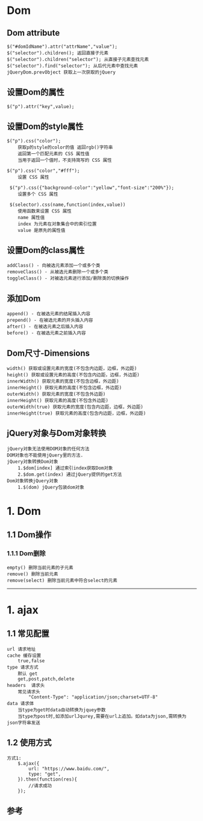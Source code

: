 # Dom
## Dom attribute
    $("#domIdName").attr("attrName","value");
    $("selector").children(); 返回直接子元素
    $("selector").children("selector"); 从直接子元素查找元素
    $("selector").find("selector"); 从后代元素中查找元素
    jQueryDom.prevObject 获取上一次获取的jQuery
## 设置Dom的属性
    $("p").attr("key",value);
## 设置Dom的style属性
    $("p").css("color"); 
        获取p的style的color的值 返回rgb()字符串
        返回第一个匹配元素的 CSS 属性值
        当用于返回一个值时，不支持简写的 CSS 属性
        
    $("p").css("color","#fff");
        设置 CSS 属性
        
     $("p").css({"background-color":"yellow","font-size":"200%"});  
        设置多个 CSS 属性
     
     $(selector).css(name,function(index,value))
        使用函数来设置 CSS 属性
        name 属性值
        index 为元素在对象集合中的索引位置
        value 是原先的属性值
## 设置Dom的class属性
    addClass() - 向被选元素添加一个或多个类
    removeClass() - 从被选元素删除一个或多个类
    toggleClass() - 对被选元素进行添加/删除类的切换操作
## 添加Dom
    append() - 在被选元素的结尾插入内容
    prepend() - 在被选元素的开头插入内容
    after() - 在被选元素之后插入内容
    before() - 在被选元素之前插入内容
## Dom尺寸-Dimensions
    width() 获取或设置元素的宽度(不包含内边距，边框，外边距)
    height() 获取或设置元素的高度(不包含内边距，边框，外边距)
    innerWidth() 获取元素的宽度(不包含边框，外边距)
    innerHeight() 获取元素的高度(不包含边框，外边距)
    outerWidth() 获取元素的宽度(不包含外边距)
    innerHeight() 获取元素的高度(不包含外边距)
    outerWidth(true) 获取元素的宽度(包含内边距，边框，外边距)
    innerHeight(true) 获取元素的高度(包含内边距，边框，外边距)
## jQuery对象与Dom对象转换
    jQuery对象无法使用DOM对象的任何方法
    DOM对象也不能使用jQuery里的方法.
    jQuery对象转换Dom对象
        1.$dom[index] 通过索引index获取Dom对象
        2.$dom.get(index) 通过jQuery提供的get方法
    Dom对象转换jQuery对象
        1.$(dom) jQuery包装dom对象
        
# 1. Dom
## 1.1 Dom操作        
### 1.1.1 Dom删除
    empty() 删除当前元素的子元素
    remove() 删除当前元素
    remove(select) 删除当前元素中符合select的元素            
        
---        
     
# 1. ajax
## 1.1 常见配置
    url 请求地址
    cache 缓存设置
        true,false
    type 请求方式
        默认 get
        get,post,patch,delete
    headers  请求头
        常见请求头
            "Content-Type": "application/json;charset=UTF-8"
    data 请求体
        当type为get时data自动转换为jquey参数
        当type为post时,如添加urlJqurey,需要在url上追加。如data为json,需转换为json字符串发送
## 1.2 使用方式
    方式1:
        $.ajax({
            url: "https://www.baidu.com/",
            type: "get",
        }).then(function(res){
            //请求成功
        });
## 参考
> []()
          